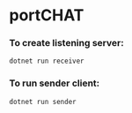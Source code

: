 # portCHAT

### To create listening server:

    dotnet run receiver

### To run sender client:

    dotnet run sender

